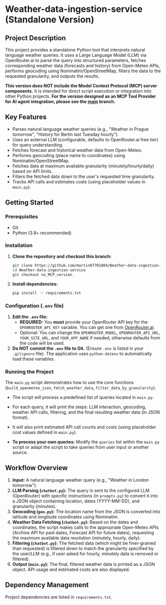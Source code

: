 # Weather-data-ingestion-service (Standalone Version)

## Project Description

This project provides a standalone Python tool that interprets natural language weather queries. It uses a Large Language Model (LLM) via OpenRouter.ai to parse the query into structured parameters, fetches corresponding weather data (forecasts and history) from Open-Meteo APIs, performs geocoding using Nominatim/OpenStreetMap, filters the data to the requested granularity, and outputs the results.

**This version does NOT include the Model Context Protocol (MCP) server components.** It is intended for direct script execution or integration into other Python projects. 
**For the version designed as an MCP Tool Provider for AI agent integration, please see the [main](https://github.com/martin07701804/Weather-data-ingestion-service/tree/final-MCP-main-version) branch.**

## Key Features

*   Parses natural language weather queries (e.g., "Weather in Prague tomorrow", "History for Berlin last Tuesday hourly").
*   Uses an external LLM (configurable, defaults to OpenRouter.ai free tier) for query understanding.
*   Fetches forecast and historical weather data from Open-Meteo.
*   Performs geocoding (place name to coordinates) using Nominatim/OpenStreetMap.
*   Fetches data at maximum available granularity (minutely/hourly/daily) based on API limits.
*   Filters the fetched data down to the user's requested time granularity.
*   Tracks API calls and estimates costs (using placeholder values in `main.py`).

## Getting Started

### Prerequisites

*   Git
*   Python (3.9+ recommended)

### Installation

1.  **Clone the repository and checkout this branch:**
    ```bash
    git clone https://github.com/martin07701804/Weather-data-ingestion-service.git
    cd Weather-data-ingestion-service
    git checkout no_MCP_version
    ```

2.  **Install dependencies:**
    ```bash
    pip install -r requirements.txt
    ```

### Configuration (`.env` file)

1.  **Edit the `.env` file:**
    *   **REQUIRED:** You **must** provide your OpenRouter API key for the `OPENROUTER_API_KEY` variable. You can get one from [OpenRouter.ai](https://openrouter.ai/).
    *   Optional: You can change the `OPENROUTER_MODEL`, `OPENROUTER_API_URL`, `YOUR_SITE_URL`, and `YOUR_APP_NAME` if needed, otherwise defaults from the code will be used.
2.  **Do NOT commit the `.env` file to Git.** (Ensure `.env` is listed in your `.gitignore` file). The application uses `python-dotenv` to automatically load these variables.

### Running the Project

The `main.py` script demonstrates how to use the core functions (`build_openmeteo_json`, `fetch_weather_data`, `filter_data_by_granularity`).

*   The script will process a predefined list of queries located in `main.py`.
*   For each query, it will print the steps: LLM interaction, geocoding, weather API calls, filtering, and the final resulting weather data (in JSON format).
*   It will also print estimated API call counts and costs (using placeholder cost values defined in `main.py`).

*   **To process your own queries:** Modify the `queries` list within the `main.py` script or adapt the script to take queries from user input or another source.

## Workflow Overview

1.  **Input:** A natural language weather query (e.g., "Weather in London tomorrow").
2.  **LLM Parsing (`chatbot.py`):** The query is sent to the configured LLM (OpenRouter) with specific instructions (in `prompts.py`) to convert it into a JSON object containing location, dates (YYYY-MM-DD), and granularity (minutes).
3.  **Geocoding (`geo.py`):** The location name from the JSON is converted into latitude and longitude coordinates using Nominatim.
4.  **Weather Data Fetching (`chatbot.py`):** Based on the dates and coordinates, the script makes calls to the appropriate Open-Meteo APIs (Archive API for past dates, Forecast API for future dates), requesting the maximum available data resolution (minutely, hourly, daily).
5.  **Filtering (`chatbot.py`):** The fetched data (which might be finer-grained than requested) is filtered down to match the granularity specified by the user/LLM (e.g., if user asked for hourly, minutely data is removed or filtered).
6.  **Output (`main.py`):** The final, filtered weather data is printed as a JSON object. API usage and estimated costs are also displayed.

## Dependency Management

Project dependencies are listed in `requirements.txt`. 
